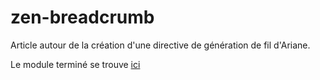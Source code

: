 # zen-breadcrumb

Article autour de la création d'une directive de génération de fil d'Ariane.

Le module terminé se trouve [ici](https://github.com/ncuillery/angular-breadcrumb)

